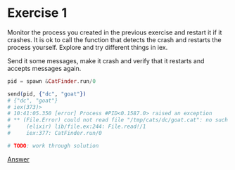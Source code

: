 Exercise 1
==========

Monitor the process you created in the previous exercise and restart it if it
crashes. It is ok to call the function that detects the crash and restarts the
process yourself. Explore and try different things in iex.

Send it some messages, make it crash and verify that it restarts and accepts
messages again.

```elixir
pid = spawn &CatFinder.run/0

send(pid, {"dc", "goat"})
# {"dc", "goat"}
# iex(373)>
# 10:41:05.350 [error] Process #PID<0.1587.0> raised an exception
# ** (File.Error) could not read file "/tmp/cats/dc/goat.cat": no such file or directory
#     (elixir) lib/file.ex:244: File.read!/1
#     iex:377: CatFinder.run/0
```

```elixir
# TODO: work through solution
```

[Answer](https://gist.github.com/brweber2/ac0a42d667210451b65231a151ee1ebc)
